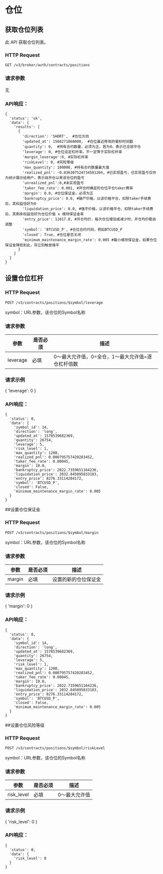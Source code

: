 # 仓位

## 获取仓位列表

此 API 获取仓位列表。

### HTTP Request

`GET /v3/broker/auth/contracts/positions`

### 请求参数
无

### API响应：
```
{
  'status': 'ok',
  'data': {
    'results': [
      {
        'direction': 'SHORT',  #仓位方向
        'updated_at': 1566271860000,  #仓位最近修改的毫秒时间戳
        'quantity': 0,  #持有合约数量，必须为正，若为0，表示已全部平仓
        'leverage': 0, #仓位设定杠杆率，不一定等于实际杠杆率
        'margin_leverage':0, #实际杠杆率
        'riskLevel': 0, #风险等级
        'max_quantity': 100000, #持有合约数量最大值
        'realized_pnl': -0.036307524734501204, #已实现盈亏，已实现盈亏仅作为统计展示给用户，表示自开仓以来该仓位的盈亏
        'unrealized_pnl':0,#未实现盈亏
        'taker_fee_rate': 0.001, #开仓时确定的仓位平仓taker费率
        'margin': 0.0, #仓位保证金，必须为正 
        'bankruptcy_price': 0.0, #破产价格，以该价格平仓，扣除taker手续费后，其权益恰好为0
        'liquidation_price': 0.0, #强平价格，以该价格平仓，扣除taker手续费后，其剩余权益恰好为仓位价值 x 维持保证金率
        'entry_price': 11017.0, #开仓均价，每次仓位增加或减少时，开仓均价都会调整
        'symbol': 'BTCUSD_P', #仓位合约代码，例如BTCUSD_P
        'closed': True, #仓位是否关闭
        'minimum_maintenance_margin_rate': 0.005 #最小维持保证金，如果仓位保证金降低到此，将立刻触发强平
      }
    ]
  }
}
```
## 设置仓位杠杆
### HTTP Request

`POST /v3/contracts/positions/$symbol/leverage`

symbol：URL参数，该仓位的Symbol名称
### 请求参数
参数 | 是否必须 | 描述
--------- | ------- | -----------
leverage| 必填| 0～最大允许值，0=全仓，1～最大允许值=逐仓杠杆倍数

### 请求示例
{
  'leverage': 0
}
### API响应：
```
{
  'status': 0,
  'data': {
    'symbol_id': 14,
    'direction': 'long',
    'updated_at': 1578539682369,
    'quantity': 26754,
    'leverage': 5,
    'risk_level': 1,
    'max_quantity': 1200,
    'realized_pnl': 0.000795757420283452,
    'taker_fee_rate': 0.00045,
    'margin': 10.0,
    'bankruptcy_price': 2022.7359651164236,
    'liquidation_price': 2032.845095833183,
    'entry_price': 8276.33114284172,
    'symbol': 'BTCUSD_P',
    'closed': False,
    'minimum_maintenance_margin_rate': 0.005
  }
}
```

##设置仓位保证金

### HTTP Request

`POST /v3/contracts/positions/$symbol/margin`

symbol：URL参数，该仓位的Symbol名称
### 请求参数
参数 | 是否必须 | 描述
--------- | ------- | -----------
margin| 必填| 设置的新的仓位保证金
### 请求示例
{
  'margin': 0
}
### API响应：
```
{
  'status': 0,
  'data': {
    'symbol_id': 14,
    'direction': 'long',
    'updated_at': 1578539682369,
    'quantity': 26754,
    'leverage': 5,
    'risk_level': 1,
    'max_quantity': 1200,
    'realized_pnl': 0.000795757420283452,
    'taker_fee_rate': 0.00045,
    'margin': 10.0,
    'bankruptcy_price': 2022.7359651164236,
    'liquidation_price': 2032.845095833183,
    'entry_price': 8276.33114284172,
    'symbol': 'BTCUSD_P',
    'closed': False,
    'minimum_maintenance_margin_rate': 0.005
  }
}
```

##设置仓位风险等级

### HTTP Request

`POST /v3/contracts/positions/$symbol/riskLevel`

symbol：URL参数，该仓位的Symbol名称

### 请求参数
参数 | 是否必须 | 描述|
--------- | ------- | -----------
risk_level|必填|0～最大允许值
### 请求示例
{
  'risk_level': 0
}
### API响应：
```
{
  'status': 0,
  'data': {
    'risk_level': 0
  }
}
```